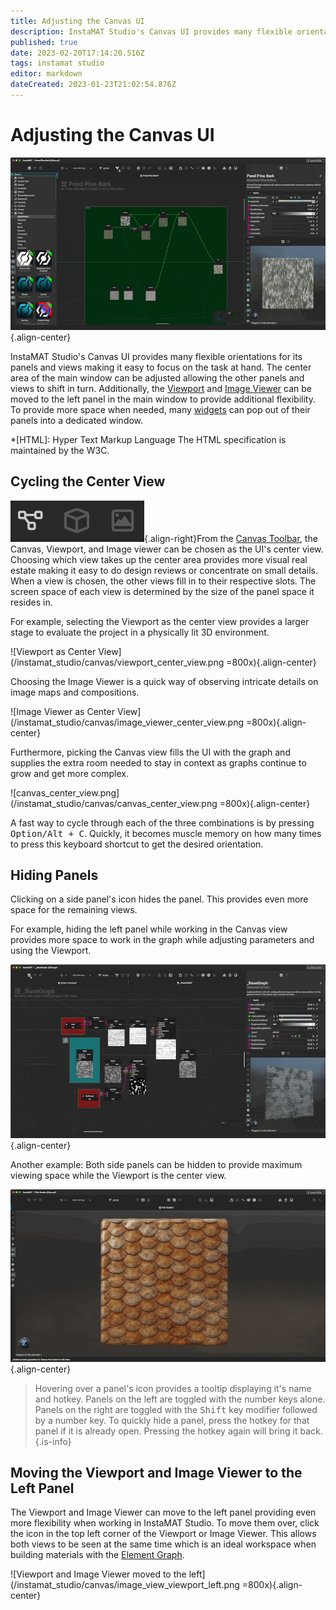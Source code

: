```yaml
---
title: Adjusting the Canvas UI
description: InstaMAT Studio's Canvas UI provides many flexible orientations for its panels and views making it easy to focus on the task at hand.
published: true
date: 2023-02-20T17:14:20.516Z
tags: instamat studio
editor: markdown
dateCreated: 2023-01-23T21:02:54.876Z
---
```


# Adjusting the Canvas UI

![switching_center_view.gif](/instamat_studio/canvas/switching_center_view.gif){.align-center}


InstaMAT Studio's Canvas UI provides many flexible orientations for its panels and views making it easy to focus on the task at hand. The center area of the main window can be adjusted allowing the other panels and views to shift in turn.  Additionally, the [Viewport](/Products/InstaMAT_Studio/Canvas/Canvas_Interface/Viewport) and [Image Viewer](/Products/InstaMAT_Studio/Canvas/Canvas_Interface/Image_Viewer) can be moved to the left panel in the main window to provide additional flexibility. To provide more space when needed, many [widgets]() can pop out of their panels into a dedicated window. 


*[HTML]: Hyper Text Markup Language
The HTML specification is maintained by the W3C.

## Cycling the Center View

![center_view_icons.png](/instamat_studio/canvas/center_view_icons.png){.align-right}From the [Canvas Toolbar](/Products/InstaMAT_Studio/Canvas/Canvas_Interface/Canvas_Toolbar), the Canvas, Viewport, and Image viewer can be chosen as the UI's center view. Choosing which view takes up the center area provides more visual real estate making it easy to do design reviews or concentrate on small details. When a view is chosen, the other views fill in to their respective slots. The screen space of each view is determined by the size of the panel space it resides in.

For example, selecting the <i class="fa-regular fa-cube"></i> Viewport as the center view provides a larger stage to evaluate the project in a physically lit 3D environment.

![Viewport as Center View](/instamat_studio/canvas/viewport_center_view.png =800x){.align-center}

Choosing the <i class="fa-regular fa-image"></i> Image Viewer is a quick way of observing intricate details on image maps and compositions.

![Image Viewer as Center View](/instamat_studio/canvas/image_viewer_center_view.png =800x){.align-center}

Furthermore, picking the <i class="fa-sharp fa-regular fa-diagram-project"></i> Canvas view fills the UI with the graph and supplies the extra room needed to stay in context as graphs continue to grow and get more complex.

![canvas_center_view.png](/instamat_studio/canvas/canvas_center_view.png =800x){.align-center}

A fast way to cycle through each of the three combinations is by pressing <kbd>Option/Alt + C</kbd>. Quickly, it becomes muscle memory on how many times to press this keyboard shortcut to get the desired orientation.

## Hiding Panels

Clicking on a side panel's icon hides the panel. This provides even more space for the remaining views.

For example, hiding the left panel while working in the Canvas view provides more space to work in the graph while adjusting parameters and using the Viewport.

![hide_left_panel.gif](/instamat_studio/canvas/hide_left_panel.gif){.align-center}

Another example: Both side panels can be hidden to provide maximum viewing space while the Viewport is the center view.

![Full Screen Viewport](/instamat_studio/canvas/full_screen_viewport.gif){.align-center}

> Hovering over a panel's icon provides a tooltip displaying it's name and hotkey. Panels on the left are toggled with the number keys alone. Panels on the right are toggled with the <kbd>Shift</kbd> key modifier followed by a number key. To quickly hide a panel, press the hotkey for that panel if it is already open. Pressing the hotkey again will bring it back.
{.is-info}

## Moving the Viewport and Image Viewer to the Left Panel

The Viewport and Image Viewer can move to the left panel providing even more flexibility when working in InstaMAT Studio. To move them over, click the <i class="fa-regular fa-square-arrow-left"></i> icon in the top left corner of the Viewport or Image Viewer. This allows both views to be seen at the same time which is an ideal workspace when building materials with the [Element Graph]().

![Viewport and Image Viewer moved to the left](/instamat_studio/canvas/image_view_viewport_left.png =800x){.align-center}